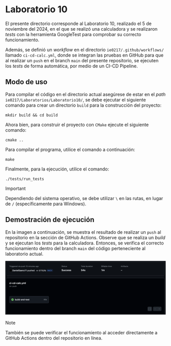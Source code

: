# Laboratorio 10

El presente directorio corresponde al Laboratorio 10, realizado el 5 de noviembre del 2024, en el que se realizó una calculadora y se realizaron _tests_ con la herramienta GoogleTest para comprobar su correcto funcionamiento.

Además, se definió un _workflow_ en el directorio `ie0217/.github/workflows/` llamado `ci-cd-calc.yml`, donde se integran las pruebas en GitHub para que al realizar un `push` en el branch `main` del presente repositorio, se ejecuten los _tests_ de forma automática, por medio de un CI-CD Pipeline.

## Modo de uso

Para compilar el código en el directorio actual asegúrese de estar en el _path_ `ie0217/Laboratorios/Laboratorio10/`, se debe ejecutar el siguiente comando para crear un directorio `build` para la construcción del proyecto:

```shell
mkdir build && cd build
```

Ahora bien, para construir el proyecto con `CMake` ejecute el siguiente comando:

```shell
cmake ..
```

Para compilar el programa, utilice el comando a continuación:

```shell
make
```

Finalmente, para la ejecución, utilice el comando:

```shell
./tests/run_tests
```

> [!IMPORTANT]
> Dependiendo del sistema operativo, se debe utilizar `\` en las rutas, en lugar de `/` (específicamente para Windows).

## Demostración de ejecución

En la imagen a continuación, se muestra el resultado de realizar un `push` al repositorio en la sección de GitHub Actions. Observe que se realiza un _build_ y se ejecutan los _tests_ para la calculadora. Entonces, se verifica el correcto funcionamiento dentro del branch `main` del código perteneciente al laboratorio actual.

<p align="center">
  <img width="750" src="./images/demostracion.png">
</p>

> [!NOTE]
> También se puede verificar el funcionamiento al acceder directamente a GitHub Actions dentro del repositorio en línea.